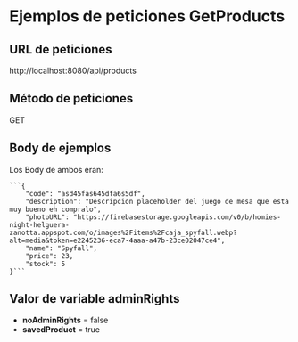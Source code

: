 # Ejemplos de peticiones GetProducts

## URL de peticiones
http://localhost:8080/api/products

## Método de peticiones
GET

## Body de ejemplos
Los Body de ambos eran:   

    ```{
        "code": "asd45fas645dfa6s5df",
        "description": "Descripcion placeholder del juego de mesa que esta muy bueno eh compralo",
        "photoURL": "https://firebasestorage.googleapis.com/v0/b/homies-night-helguera-zanotta.appspot.com/o/images%2Fitems%2Fcaja_spyfall.webp?alt=media&token=e2245236-eca7-4aaa-a47b-23ce02047ce4",
        "name": "Spyfall",
        "price": 23,
        "stock": 5
    }```
     
## Valor de variable adminRights
 * **noAdminRights** = false
 * **savedProduct** = true

